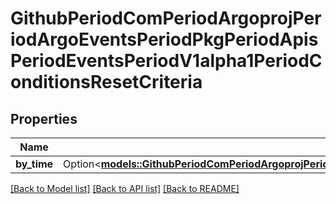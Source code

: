 # GithubPeriodComPeriodArgoprojPeriodArgoEventsPeriodPkgPeriodApisPeriodEventsPeriodV1alpha1PeriodConditionsResetCriteria

## Properties

Name | Type | Description | Notes
------------ | ------------- | ------------- | -------------
**by_time** | Option<[**models::GithubPeriodComPeriodArgoprojPeriodArgoEventsPeriodPkgPeriodApisPeriodEventsPeriodV1alpha1PeriodConditionsResetByTime**](github.com.argoproj.argo_events.pkg.apis.events.v1alpha1.ConditionsResetByTime.md)> |  | [optional]

[[Back to Model list]](../README.md#documentation-for-models) [[Back to API list]](../README.md#documentation-for-api-endpoints) [[Back to README]](../README.md)


